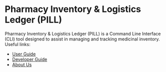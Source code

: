 # Pharmacy Inventory & Logistics Ledger (PILL)

Pharmacy Inventory & Logistics Ledger (PILL) is a Command Line Interface (CLI) tool designed to assist in
managing and tracking medicinal inventory.
Useful links:
* [User Guide](UserGuide.md)
* [Developer Guide](DeveloperGuide.md)
* [About Us](AboutUs.md)
